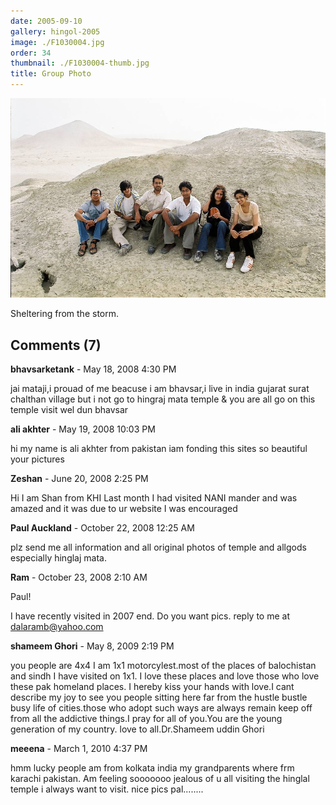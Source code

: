 ```yaml
---
date: 2005-09-10
gallery: hingol-2005
image: ./F1030004.jpg
order: 34
thumbnail: ./F1030004-thumb.jpg
title: Group Photo
---
```


![Group Photo](./F1030004.jpg)

Sheltering from the storm.

<div id="comments">

## Comments (7)

<div id="comment">

**bhavsarketank** - May 18, 2008  4:30 PM

jai mataji,i prouad of me beacuse i am bhavsar,i live in india gujarat surat chalthan village but i not go to hingraj mata temple & you are all go on this temple visit wel dun bhavsar

</div>

<div id="comment">

**ali akhter** - May 19, 2008 10:03 PM

hi my name is ali akhter from pakistan iam fonding this sites so beautiful your pictures

</div>

<div id="comment">

**Zeshan** - June 20, 2008  2:25 PM

Hi I am Shan from KHI
Last month I had visited NANI mander and was amazed and it was due to ur website I was encouraged

</div>

<div id="comment">

**Paul Auckland** - October 22, 2008 12:25 AM

plz send me all information and all original photos of temple and allgods especially hinglaj mata.

</div>

<div id="comment">

**Ram** - October 23, 2008  2:10 AM

Paul!

I have recently visited in 2007 end. Do you want pics. reply to me at dalaramb@yahoo.com

</div>

<div id="comment">

**shameem Ghori** - May  8, 2009  2:19 PM

you people are 4x4 I am 1x1 motorcylest.most of the places of balochistan and sindh I have visited on 1x1. I love these places and love those who love these pak homeland places. I hereby kiss your hands with love.I cant describe my joy to see you people sitting here far from the hustle bustle busy life of cities.those who adopt such ways are always remain keep off from all the addictive things.I pray for all of you.You are the young generation of my country. love to all.Dr.Shameem uddin Ghori

</div>

<div id="comment">

**meeena** - March  1, 2010  4:37 PM

hmm lucky people am from kolkata india my grandparents where frm karachi pakistan. Am feeling sooooooo jealous of u all visiting the hinglal temple i always want to visit. nice pics pal........

</div>

</div>